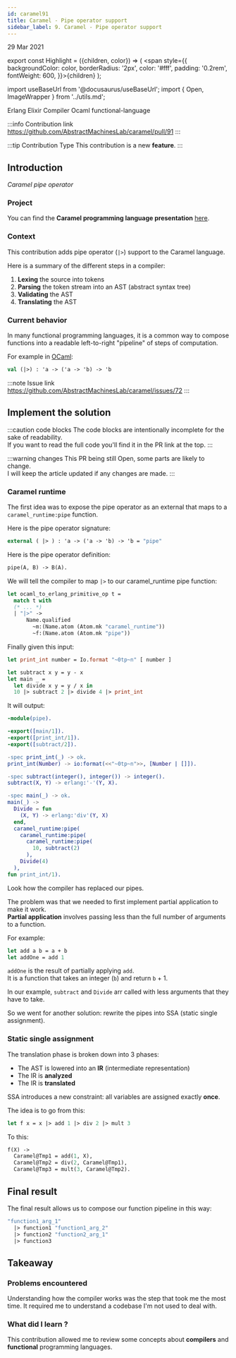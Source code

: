 ```yaml
---
id: caramel91
title: Caramel - Pipe operator support
sidebar_label: 9. Caramel - Pipe operator support
---
```


<p className="post_date">29 Mar 2021</p>

export const Highlight = ({children, color}) => ( <span style={{
      backgroundColor: color,
      borderRadius: '2px',
      color: '#fff',
      padding: '0.2rem',
      fontWeight: 600,
    }}>{children}</span> );

import useBaseUrl from '@docusaurus/useBaseUrl';
import { Open, ImageWrapper } from '../utils.md';

<div className="pr_infos">
<div className="marginBottom">
    <div>
        <Open />
    </div>
  <span className="badge badge--secondary marginRight">Erlang</span>
  <span className="badge badge--secondary marginRight">Elixir</span>
  <span className="badge badge--secondary marginRight">Compiler</span>
  <span className="badge badge--secondary marginRight">Ocaml</span>
  <span className="badge badge--secondary marginRight">functional-language</span>
</div>
</div>

:::info Contribution link
https://github.com/AbstractMachinesLab/caramel/pull/91
:::

:::tip Contribution Type
This contribution is a new **feature**.
:::

## Introduction

<div className="image-wrapper">
  <ImageWrapper src={useBaseUrl('img/caramel/cover.jpg')} width="100%" alt="Contribution presentation" />
<em>Caramel pipe operator</em>
</div>

### Project

You can find the **Caramel programming language presentation** <a href="/docs/projects/caramel"><Highlight color="#203666">here</Highlight></a>.

### Context

This contribution adds pipe operator (`|>`) support to the Caramel language.    

Here is a summary of the different steps in a compiler:

1. **Lexing** the source into tokens
2. **Parsing** the token stream into an AST (abstract syntax tree)
3. **Validating** the AST
4. **Translating** the AST

### Current behavior

In many functional programming languages, it is a common way to compose functions into a readable left-to-right "pipeline" of steps of computation.

For example in <a href="https://ocaml.org/releases/4.11/htmlman/libref/Stdlib.html#VAL(%7C%3E)"><Highlight color="#203666">OCaml</Highlight></a>:

```ocaml
val (|>) : 'a -> ('a -> 'b) -> 'b
```

:::note Issue link
https://github.com/AbstractMachinesLab/caramel/issues/72
:::

## Implement the solution

:::caution code blocks
The code blocks are intentionally incomplete for the sake of readability.  
If you want to read the full code you'll find it in the PR link at the top.
:::

:::warning changes
This PR being still Open, some parts are likely to change.  
 I will keep the article updated if any changes are made.
:::

### Caramel runtime

The first idea was to expose the pipe operator as an external that maps to a `caramel_runtime:pipe` function.

Here is the pipe operator signature:

```ocaml title="caramel/stdlib/caramel_runtime.ml"
external ( |> ) : 'a -> ('a -> 'b) -> 'b = "pipe"
```

Here is the pipe operator definition:

```ocaml title="caramel/stdlib/caramel_runtime.erl"
pipe(A, B) -> B(A).
```

We will tell the compiler to map `|>` to our caramel_runtime pipe function:

```ocaml title="caramel/compiler/ocaml_to_erlang/names.ml"
let ocaml_to_erlang_primitive_op t =
  match t with
  (* ... *)
  | "|>" ->
      Name.qualified
        ~m:(Name.atom (Atom.mk "caramel_runtime"))
        ~f:(Name.atom (Atom.mk "pipe"))
```

Finally given this input:

```ocaml
let print_int number = Io.format "~0tp~n" [ number ]

let subtract x y = y - x
let main _ =
  let divide x y = y / x in
  10 |> subtract 2 |> divide 4 |> print_int
```

It will output:

```erlang
-module(pipe).

-export([main/1]).
-export([print_int/1]).
-export([subtract/2]).

-spec print_int(_) -> ok.
print_int(Number) -> io:format(<<"~0tp~n">>, [Number | []]).

-spec subtract(integer(), integer()) -> integer().
subtract(X, Y) -> erlang:'-'(Y, X).

-spec main(_) -> ok.
main(_) ->
  Divide = fun
    (X, Y) -> erlang:'div'(Y, X)
  end,
  caramel_runtime:pipe(
    caramel_runtime:pipe(
      caramel_runtime:pipe(
        10, subtract(2)
      ),
    Divide(4)
  ),
fun print_int/1).
```

Look how the compiler has replaced our pipes.

The problem was that we needed to first implement partial application to make it work.   
**Partial application** involves passing less than the full number of arguments to a function.

For example:

```ocaml
let add a b = a + b
let addOne = add 1
```

`addOne` is the result of partially applying `add`.   
It is a function that takes an integer (`b`) and return `b` + 1.

In our example, `subtract` and `Divide` arr called with less arguments that they have to take.

So we went for another solution: rewrite the pipes into SSA (static single assignment).

### Static single assignment

The translation phase is broken down into 3 phases:

- The AST is lowered into an **IR** (intermediate representation)
- The IR is **analyzed**
- The IR is **translated**

SSA introduces a new constraint: all variables are assigned exactly **once**.

The idea is to go from this:

```ocaml
let f x = x |> add 1 |> div 2 |> mult 3
```

To this:

```ocaml
f(X) ->
  Caramel@Tmp1 = add(1, X),
  Caramel@Tmp2 = div(2, Caramel@Tmp1),
  Caramel@Tmp3 = mult(3, Caramel@Tmp2).
```

## Final result

The final result allows us to compose our function pipeline in this way:

```ocaml
"function1_arg_1"
  |> function1 "function1_arg_2" 
  |> function2 "function2_arg_1" 
  |> function3
```

## Takeaway

### Problems encountered

Understanding how the compiler works was the step that took me the most time. It required me to understand a codebase I'm not used to deal with.

### What did I learn ?

This contribution allowed me to review some concepts about **compilers** and **functional** programming languages.
